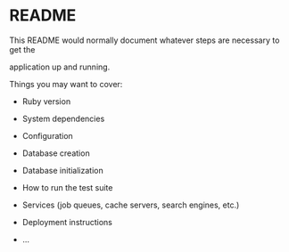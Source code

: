 # README

This README would normally document whatever steps are necessary to get the                         

application up and running.          
  
Things you may want to cover:                                                                                
                                              
* Ruby version                          
                  
* System dependencies                                                                
                                            
* Configuration                           
                  
* Database creation           
    
* Database initialization          

* How to run the test suite
  
* Services (job queues, cache servers, search engines, etc.)

* Deployment instructions
  
* ...

